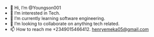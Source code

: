 - 👋 Hi, I’m @Youngson001
- 👀 I’m interested in Tech.
- 🌱 I’m currently learning software engineering.
- 💞️ I’m looking to collaborate on anything tech related. 
- 📫 How to reach me +2349015466412. henryemeka05@gmail.com

<!---
Youngson001/Youngson001 is a ✨ special ✨ repository because its `README.md` (this file) appears on your GitHub profile.
You can click the Preview link to take a look at your changes.
--->
